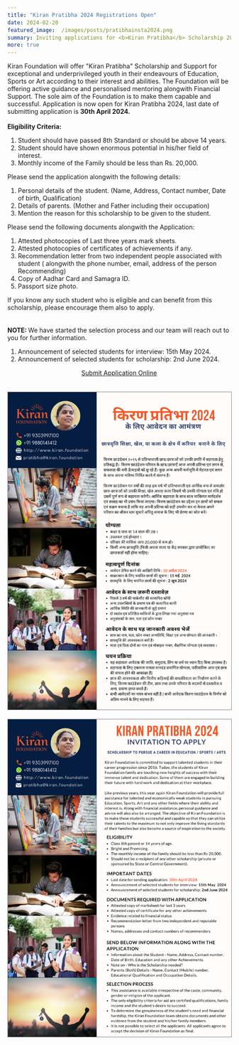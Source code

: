```yaml
---
title: "Kiran Pratibha 2024 Registrations Open"
date: 2024-02-20
featured_image:  /images/posts/pratibhainsta2024.png
summary: Inviting applications for <b>Kiran Pratibha</b> Scholarship 2024. All young achievers, please note that 30th April 2024, is the last date to your submit application. 
more: true
---
```


Kiran Foundation will offer "Kiran Pratibha" Scholarship and Support for exceptional and underprivileged youth in their endeavours of Education, Sports or Art according to their interest and abilities. The Foundation will be offering active guidance and personalised mentoring alongwith Financial Support. The sole aim of the Foundation is to make them capable and successful. Application is now open for Kiran Pratibha 2024, last date of submitting application is <b>30th April 2024.</b><br/><br/>
<b>Eligibility Criteria:</b>
1. Student should have passed 8th Standard or should be above 14 years.
2. Student should have shown enormous potential in his/her field of interest.
3. Monthly income of the Family should be less than Rs. 20,000.

Please send the application alongwith the following details:
1. Personal details of the student. (Name, Address, Contact number, Date of birth, Qualification) 
2. Details of parents. (Mother and Father including their occupation)
3. Mention the reason for  this scholarship to be given to the student.

Please send the following documents alongwith the Application:
1. Attested photocopies of Last three years mark sheets.
2. Attested photocopies of certificates of achievements if any.
3. Recommendation letter from two independent people associated with student ( alongwith the phone number, email, address of the person Recommending)
4. Copy of Aadhar Card and Samagra ID.
5. Passport size photo.

If you know any such student who is eligible and can benefit from this scholarship, please encourage them also to apply. 
<br/> <br/> <br/>
             <b> NOTE: </b>
               We have started the selection process and our team will reach out to you for further information. <br/>

1. Announcement of selected students for interview: 15th May  2024. 
2. Announcement of selected students for scholarship: 2nd June 2024. 
          <br/>
 <div class="button" align="center">
					<a href="https://forms.gle/8Q3Hxxe4jpcLRWbt8">Submit Application Online</a>
</div>
<br/> <br/>
<img src="/images/posts/pratibha2024.png" style="border: 1px solid #888;"/>
<br/><br/>
<img src="/images/posts/pratibha_2024.png" style="border: 1px solid #888;"/>
